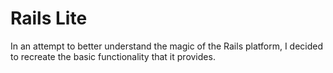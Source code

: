 # Rails Lite

In an attempt to better understand the magic of the Rails platform,
I decided to recreate the basic functionality that it provides.
